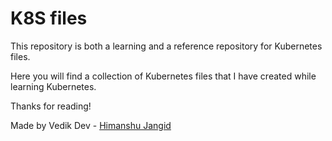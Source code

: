 # K8S files

This repository is both a learning and a reference repository for Kubernetes files.

Here you will find a collection of Kubernetes files that I have created while learning Kubernetes.

Thanks for reading!

Made by Vedik Dev - [Himanshu Jangid](https://github.com/himanshurajora)

